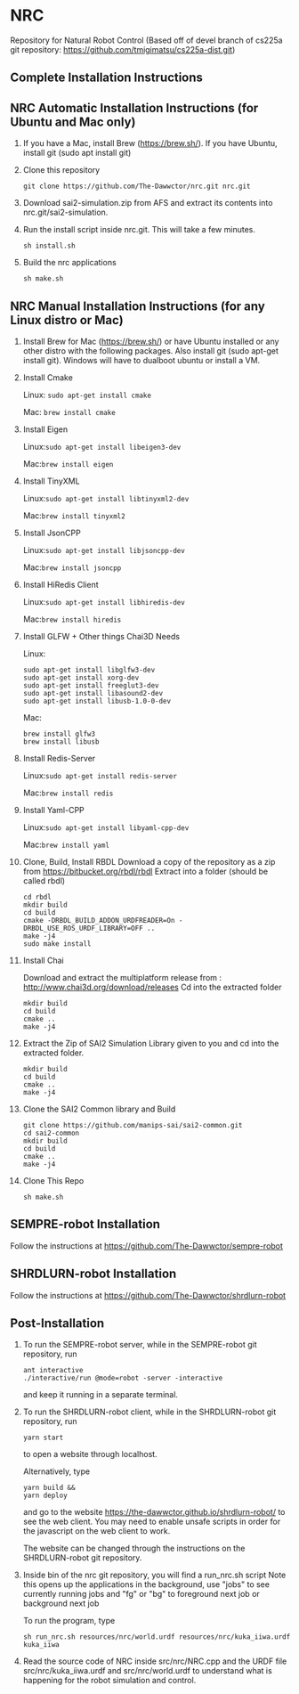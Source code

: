 # NRC
Repository for Natural Robot Control
(Based off of devel branch of cs225a git repository: https://github.com/tmigimatsu/cs225a-dist.git)

## Complete Installation Instructions

## NRC Automatic Installation Instructions (for Ubuntu and Mac only)
1. If you have a Mac, install Brew (https://brew.sh/). If you have Ubuntu, install git (sudo apt install git)

2. Clone this repository

   ```git clone https://github.com/The-Dawwctor/nrc.git nrc.git```

3. Download sai2-simulation.zip from AFS and extract its contents into nrc.git/sai2-simulation.

4. Run the install script inside nrc.git. This will take a few minutes.

   ```sh install.sh```

5. Build the nrc applications

   ```sh make.sh```

## NRC Manual Installation Instructions (for any Linux distro or Mac)
1. Install Brew for Mac (https://brew.sh/) or have Ubuntu installed or any other distro with the following packages. Also install git (sudo apt-get install git). Windows will have to dualboot ubuntu or install a VM.

2. Install Cmake

   Linux: ```sudo apt-get install cmake```
   
   Mac: ```brew install cmake```
   
3. Install Eigen

   Linux:```sudo apt-get install libeigen3-dev```
    
   Mac:```brew install eigen```
    
4. Install TinyXML
 
   Linux:```sudo apt-get install libtinyxml2-dev```
    
   Mac:```brew install tinyxml2```

5. Install JsonCPP

   Linux:```sudo apt-get install libjsoncpp-dev```
    
   Mac:```brew install jsoncpp```
   
6. Install HiRedis Client

   Linux:```sudo apt-get install libhiredis-dev```
    
   Mac:```brew install hiredis```
   
7. Install GLFW + Other things Chai3D Needs

   Linux:
   ```
   sudo apt-get install libglfw3-dev
   sudo apt-get install xorg-dev
   sudo apt-get install freeglut3-dev
   sudo apt-get install libasound2-dev
   sudo apt-get install libusb-1.0-0-dev
   ```
    
   Mac:
   ```
   brew install glfw3
   brew install libusb
   ```
   
8. Install Redis-Server

   Linux:```sudo apt-get install redis-server```
    
   Mac:```brew install redis```
   
9. Install Yaml-CPP

   Linux:```sudo apt-get install libyaml-cpp-dev```
    
   Mac:```brew install yaml```
   
10. Clone, Build, Install RBDL
    Download a copy of the repository as a zip from https://bitbucket.org/rbdl/rbdl
    Extract into a folder (should be called rbdl)
    ```
    cd rbdl
    mkdir build 
    cd build
    cmake -DRBDL_BUILD_ADDON_URDFREADER=On -DRBDL_USE_ROS_URDF_LIBRARY=OFF ..
    make -j4
    sudo make install
    ```
   
11. Install Chai

    Download and extract the multiplatform release from : http://www.chai3d.org/download/releases
    Cd into the extracted folder
 
    ```
    mkdir build
    cd build
    cmake ..
    make -j4
    ```
    
12. Extract the Zip of SAI2 Simulation Library given to you and cd into the extracted folder.
    ```
    mkdir build
    cd build
    cmake ..
    make -j4
    ```
13. Clone the SAI2 Common library and Build
    ```
    git clone https://github.com/manips-sai/sai2-common.git
    cd sai2-common
    mkdir build
    cd build
    cmake ..
    make -j4
    ```
    
14. Clone This Repo
    ```
    sh make.sh
    ```

## SEMPRE-robot Installation
Follow the instructions at https://github.com/The-Dawwctor/sempre-robot

## SHRDLURN-robot Installation
Follow the instructions at https://github.com/The-Dawwctor/shrdlurn-robot

## Post-Installation
1. To run the SEMPRE-robot server, while in the SEMPRE-robot git repository, run
    ```
    ant interactive
    ./interactive/run @mode=robot -server -interactive
    ```
    and keep it running in a separate terminal.

2. To run the SHRDLURN-robot client, while in the SHRDLURN-robot git repository, run
    ```
    yarn start
    ```
    to open a website through localhost.

    Alternatively, type
    ```
    yarn build &&
    yarn deploy
    ```
    and go to the website https://the-dawwctor.github.io/shrdlurn-robot/ to see the web client. You may need to enable unsafe scripts in order for the javascript on the web client to work.

    The website can be changed through the instructions on the SHRDLURN-robot git repository.

3. Inside bin of the nrc git repository, you will find a run_nrc.sh script
   Note this opens up the applications in the background, use "jobs" to see currently running jobs and "fg" or "bg" to foreground next job or background next job
   
   To run the program, type
   ```
   sh run_nrc.sh resources/nrc/world.urdf resources/nrc/kuka_iiwa.urdf kuka_iiwa
   ```
   
4. Read the source code of NRC inside src/nrc/NRC.cpp and the URDF file src/nrc/kuka_iiwa.urdf and src/nrc/world.urdf to understand what is happening for the robot simulation and control.